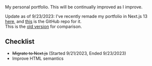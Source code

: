 My personal portfolio. This will be continually improved as I improve.

Update as of 9/23/2023: I've recently remade my portfolio in Next.js 13 [here](https://jdichh.vercel.app/), and [this](https://github.com/jdichh/portfolio-next) is the GitHub repo for it. <br> This is the [old version](https://jdichh.netlify.app/) for comparison.

## Checklist
<ul>
  <li><strike>Migrate to Next.js</strike> (Started 9/21/2023, Ended 9/23/2023)</li>
  <li>Improve HTML semantics</li>
</ul>
